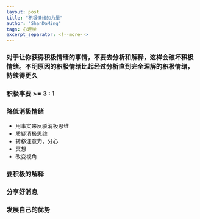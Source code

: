 ```yaml
---
layout: post
title: "积极情绪的力量"
author: "ShanDaMing"
tags: 心理学
excerpt_separator: <!--more-->
---
```


<!--more-->

### 对于让你获得积极情绪的事情，不要去分析和解释，这样会破坏积极情绪。不明原因的积极情绪比起经过分析直到完全理解的积极情绪，持续得更久

### 积极率要 >= 3 : 1

### 降低消极情绪
* 用事实来反驳消极思维
* 质疑消极思维
* 转移注意力，分心
* 冥想
* 改变视角

### 要积极的解释

### 分享好消息

### 发展自己的优势

### 
